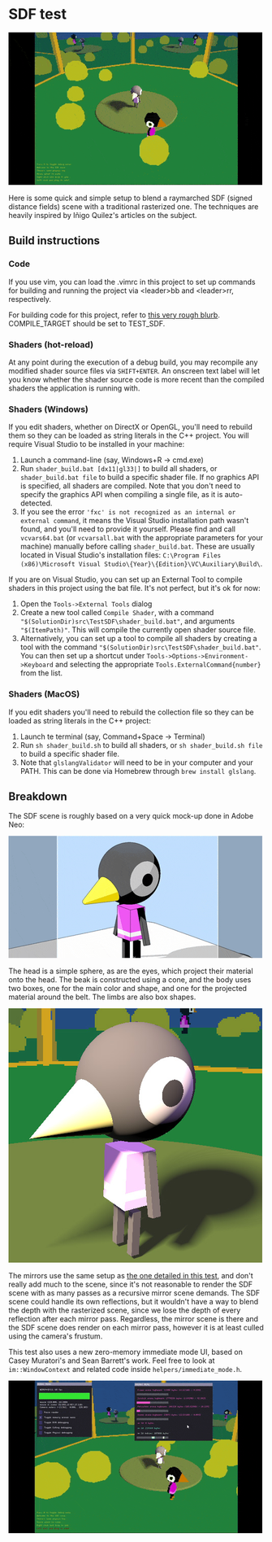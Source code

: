 # SDF test

![](summary.gif)

Here is some quick and simple setup to blend a raymarched SDF (signed distance fields) scene with a traditional rasterized one. The techniques are heavily inspired by Iñigo Quilez's articles on the subject.

## Build instructions

### Code

If you use vim, you can load the .vimrc in this project to set up commands for building and running the project via \<leader>bb and \<leader>rr, respectively.

For building code for this project, refer to [this very rough blurb](../../README.md). COMPILE_TARGET should be set to TEST_SDF.

### Shaders (hot-reload)

At any point during the execution of a debug build, you may recompile any modified shader source files via `SHIFT+ENTER`. An onscreen text label will let you know whether the shader source code is more recent than the compiled shaders the application is running with.

### Shaders (Windows)

If you edit shaders, whether on DirectX or OpenGL, you'll need to rebuild them so they can be loaded as string literals in the C++ project. You will require Visual Studio to be installed in your machine:

1. Launch a command-line (say, Windows+R -> cmd.exe)
2. Run `shader_build.bat [dx11|gl33|]` to build all shaders, or `shader_build.bat file` to build a specific shader file. If no graphics API is specified, all shaders are compiled. Note that you don't need to specify the graphics API when compiling a single file, as it is auto-detected.
3. If you see the error `'fxc' is not recognized as an internal or external command`, it means the Visual Studio installation path wasn't found, and you'll need to provide it yourself. Please find and call `vcvars64.bat` (or `vcvarsall.bat` with the appropriate parameters for your machine) manually before calling `shader_build.bat`. These are usually located in Visual Studio's installation files: `C:\Program Files (x86)\Microsoft Visual Studio\{Year}\{Edition}\VC\Auxiliary\Build\`.

If you are on Visual Studio, you can set up an External Tool to compile shaders in this project using the bat file. It's not perfect, but it's ok for now:
1. Open the `Tools->External Tools` dialog
2. Create a new tool called `Compile Shader`, with a command `"$(SolutionDir)src\TestSDF\shader_build.bat"`, and arguments `"$(ItemPath)"`. This will compile the currently open shader source file.
3. Alternatively, you can set up a tool to compile all shaders by creating a tool with the command `"$(SolutionDir)src\TestSDF\shader_build.bat"`. You can then set up a shortcut under `Tools->Options->Environment->Keyboard` and selecting the appropriate `Tools.ExternalCommand{number}` from the list.

### Shaders (MacOS)

If you edit shaders you'll need to rebuild the collection file so they can be loaded as string literals in the C++ project:

1. Launch te terminal (say, Command+Space -> Terminal)
2. Run `sh shader_build.sh` to build all shaders, or `sh shader_build.sh file` to build a specific shader file.
3. Note that `glslangValidator` will need to be in your computer and your PATH. This can be done via Homebrew through `brew install glslang`.

## Breakdown

The SDF scene is roughly based on a very quick mock-up done in Adobe Neo:

![](breakdown_0.gif)

The head is a simple sphere, as are the eyes, which project their material onto the head. The beak is constructed using a cone, and the body uses two boxes, one for the main color and shape, and one for the projected material around the belt. The limbs are also box shapes.

![](breakdown_1.jpg)

The mirrors use the same setup as [the one detailed in this test](../TestMirrors/README.md), and don't really add much to the scene, since it's not reasonable to render the SDF scene with as many passes as a recursive mirror scene demands. 
The SDF scene could handle its own reflections, but it wouldn't have a way to blend the depth with the rasterized scene, since we lose the depth of every reflection after each mirror pass. Regardless, the mirror scene is there and the SDF scene does render on each mirror pass, however it is at least culled using the camera's frustum.

This test also uses a new zero-memory immediate mode UI, based on Casey Muratori's and Sean Barrett's work. Feel free to look at `im::WindowContext` and related code inside `helpers/immediate_mode.h`.

![](breakdown_2.gif)
